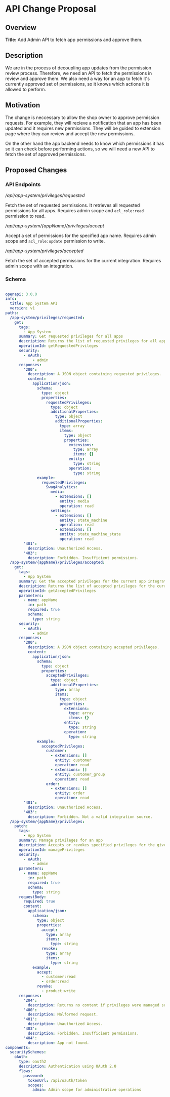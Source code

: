 # API Change Proposal

## Overview

**Title:** Add Admin API to fetch app permissions and approve them.

## Description

We are in the process of decoupling app updates from the permission review process. Therefore, we need an API to fetch the permissions in review and approve them. We also need a way for an app to fetch it's currently approved set of permissions, so it knows which actions it is allowed to perform.

## Motivation

The change is neccessary to allow the shop owner to approve permission requests. For example, they will recieve a notification that an app has been updated and it requires new permissions. They will be guided to extension page where they can review and accept the new permissions.

On the other hand the app backend needs to know which permissions it has so it can check before performing actions, so we will need a new API to fetch the set of approved permissions.

## Proposed Changes

### API Endpoints

*/api/app-system/privileges/requested*

Fetch the set of requested permissions. It retrieves all requested permissions for all apps. Requires admin scope and `acl_role:read` permission to read. 

*/api/app-system/{appName}/privileges/accept* 

Accept a set of permissions for the specified app name. Requires admin scope and `acl_role:update` permission to write.

*/api/app-system/privileges/accepted*

Fetch the set of accepted permissions for the current integration. Requires admin scope with an integration.

### Schema

```yaml

openapi: 3.0.0
info:
  title: App System API
  version: v1
paths:
  /app-system/privileges/requested:
    get:
      tags:
        - App System
      summary: Get requested privileges for all apps
      description: Returns the list of requested privileges for all apps. Requires admin scope and `acl_role:read` permission to read.
      operationId: getRequestedPrivileges
      security:
        - oAuth:
            - admin
      responses:
        '200':
          description: A JSON object containing requested privileges.
          content:
            application/json:
              schema:
                type: object
                properties:
                  requestedPrivileges:
                    type: object
                    additionalProperties:
                      type: object
                      additionalProperties:
                        type: array
                        items:
                          type: object
                          properties:
                            extensions:
                              type: array
                              items: {}
                            entity:
                              type: string
                            operation:
                              type: string
              example:
                requestedPrivileges:
                  SwagAnalytics:
                    media:
                      - extensions: []
                        entity: media
                        operation: read
                    settings:
                      - extensions: []
                        entity: state_machine
                        operation: read
                      - extensions: []
                        entity: state_machine_state
                        operation: read
        '401':
          description: Unauthorized Access.
        '403':
          description: Forbidden. Insufficient permissions.
  /app-system/{appName}/privileges/accepted:
    get:
      tags:
        - App System
      summary: Get the accepted privileges for the current app integration
      description: Returns the list of accepted privileges for the current app integration.
      operationId: getAcceptedPrivileges
      parameters:
        - name: appName
          in: path
          required: true
          schema:
            type: string
      security:
        - oAuth:
            - admin
      responses:
        '200':
          description: A JSON object containing accepted privileges.
          content:
            application/json:
              schema:
                type: object
                properties:
                  acceptedPrivileges:
                    type: object
                    additionalProperties:
                      type: array
                      items:
                        type: object
                        properties:
                          extensions:
                            type: array
                            items: {}
                          entity:
                            type: string
                          operation:
                            type: string
              example:
                acceptedPrivileges:
                  customer:
                    - extensions: []
                      entity: customer
                      operation: read
                    - extensions: []
                      entity: customer_group
                      operation: read
                  order:
                    - extensions: []
                      entity: order
                      operation: read
        '401':
          description: Unauthorized Access.
        '403':
          description: Forbidden. Not a valid integration source.
  /app-system/{appName}/privileges:
    patch:
      tags:
        - App System
      summary: Manage privileges for an app
      description: Accepts or revokes specified privileges for the given app. Requires admin scope and `acl_role:update` permission.
      operationId: managePrivileges
      security:
        - oAuth:
            - admin
      parameters:
        - name: appName
          in: path
          required: true
          schema:
            type: string
      requestBody:
        required: true
        content:
          application/json:
            schema:
              type: object
              properties:
                accept:
                  type: array
                  items:
                    type: string
                revoke:
                  type: array
                  items:
                    type: string
            example:
              accept:
                - customer:read
                - order:read
              revoke:
                - product:write
      responses:
        '204':
          description: Returns no content if privileges were managed successfully.
        '400':
          description: Malformed request.
        '401':
          description: Unauthorized Access.
        '403':
          description: Forbidden. Insufficient permissions.
        '404':
          description: App not found.
components:
  securitySchemes:
    oAuth:
      type: oauth2
      description: Authentication using OAuth 2.0
      flows:
        password:
          tokenUrl: /api/oauth/token
          scopes:
            admin: Admin scope for administrative operations
```

